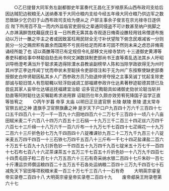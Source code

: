 <!-- { "loadSidebar": true } -->
　　○乙巳提督大同军务左副都御史年富奏代王昌化王岁禄原系山西布政司支给后因达贼犯边税粮无人送纳奏准于大同仓粮内支给今经五年缘大同仓粮乃供边军之数恐致缺少乞仍旧于山西布政司支给为便从之  户部主事余子俊言在京光禄寺日逐供应  陛下所用百不及一而内外监临官吏厨役之辈通同侵盗不可计数甚至纳户挑脚之人亦淋漓醉饱枕藉庭庑日复一日所费无筭其各寺观逐日脩斋设醮轻用钱帛僧道布施动以万计一醮之毕主之者或因致富枉用民财全无寸补伏望陛下俯念民艰减省一分则民分一分之赐庶积有嬴余而国用不亏民将给足而邦本可固不然则未来之虑恐非脩斋诵经所能了也  诏以斋醮等项已有定规但令礼部移文光禄寺禁约  十三道御史黄溥等奏吏科都给事中林聪自劾去尚书何文渊数挟制吏部尚书王直等紊乱选法其乡人旴昭训导杨澄考满当升于聪求美选得除溧水县教谕副榜举人陈和当除学政欲得无为州时其州学正李达传闻丁忧而申状未至聪挟令吏部径注和于无为州广东按察使缺吏部奏授御史白仲贤聪因私其乡人广西参政方员乃劾退仲贤夺授之主事吴诚丁忧起复除吏部诚与聪旧馆人有怨聪輙以轻浮劾诚调工部福建参政许仕达素著秽迹聪德其馈已及尝庇其家人妄举仕达堪巡抚福建宜治聪  诏多官迂鞫聪具如诸御史劾状论聪当斩并劾直等阿附聪仕达买嘱聪希求进用罪  诏聪历仕年久颇亦效劳宥死降国子监学正直等皆宥之
　　○丙午岁暮  帝享  太庙  以明日正旦遣官祭  长陵  献陵  景陵  遣太常寺官祭五祀之神  遣旗手卫官祭旗纛之神  是岁天下户口户九百四十万六千三百四十七口五千四百八十一万一千一百九十六田地四百六十二万七千三百四十一顷八十八亩田赋米麦二千六百八十四万六百五十三石绢一十九万三千二百三十四疋丝六万四千六百七十三斤绵一十八万六千一百六斤布一十九万七千七百四十七疋绵花一十九万二百六十三斤折色钞七万九千四百四十八锭襍课钞九百二十二万九千九百三十八锭米麦五万四千四百一十三石铁七万四千五百八十三斤布一千七十四疋盐课盐二百六十万五千七百九十九引折色钞一千四百五十九万四千九百七锭米五十万七千一百四十七石布七百八十六疋茶课茶五十五万三千七百五十斤折色钞一十八万九千四百七十四贯屯田子粒二百七十六万五百六十三石有奇采纳水银二百四十七斤朱砂一百七十斤漕运京师儹运粮四百二十五万五千石各处运纳粮二百四十三万九千四百七十石减免天下官田等项税粮米麦一百三十万七千三百八十一石有奇
　　大明英宗睿皇帝实录卷二百四十八
大明英宗睿皇帝实录卷二百四十九
　　废帝郕戾王附录卷第六十七
